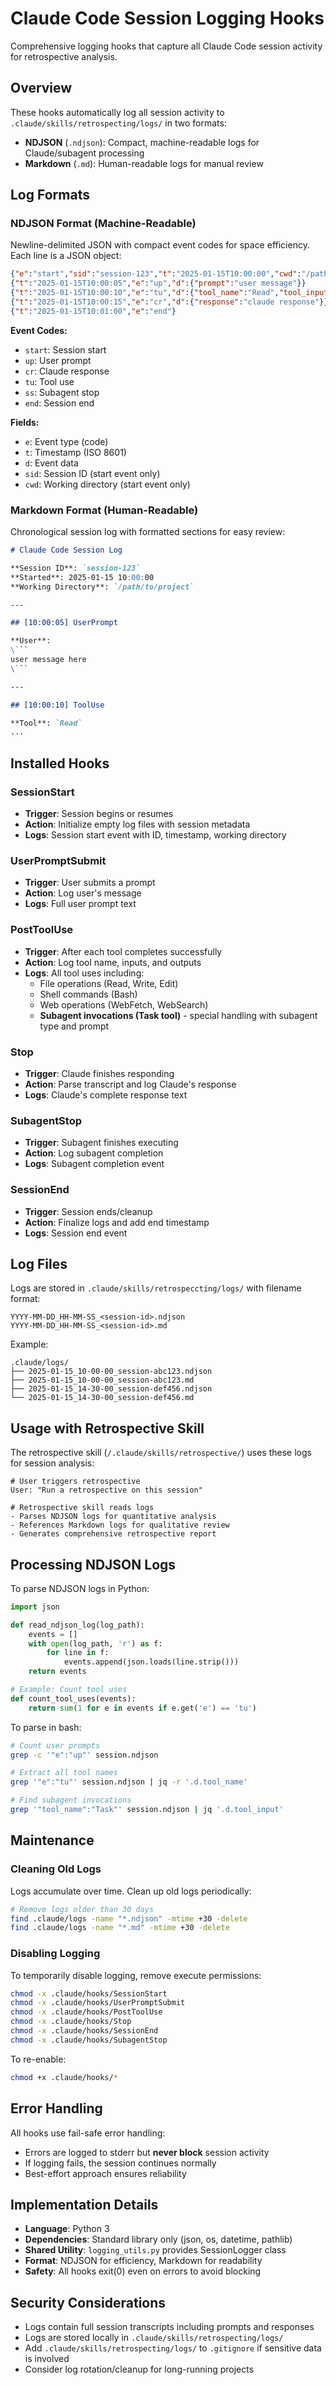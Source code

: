# Claude Code Session Logging Hooks

Comprehensive logging hooks that capture all Claude Code session activity for retrospective analysis.

## Overview

These hooks automatically log all session activity to `.claude/skills/retrospecting/logs/` in two formats:

- **NDJSON** (`.ndjson`): Compact, machine-readable logs for Claude/subagent processing
- **Markdown** (`.md`): Human-readable logs for manual review

## Log Formats

### NDJSON Format (Machine-Readable)

Newline-delimited JSON with compact event codes for space efficiency. Each line is a JSON object:

```json
{"e":"start","sid":"session-123","t":"2025-01-15T10:00:00","cwd":"/path"}
{"t":"2025-01-15T10:00:05","e":"up","d":{"prompt":"user message"}}
{"t":"2025-01-15T10:00:10","e":"tu","d":{"tool_name":"Read","tool_input":{...}}}
{"t":"2025-01-15T10:00:15","e":"cr","d":{"response":"claude response"}}
{"t":"2025-01-15T10:01:00","e":"end"}
```

**Event Codes:**
- `start`: Session start
- `up`: User prompt
- `cr`: Claude response
- `tu`: Tool use
- `ss`: Subagent stop
- `end`: Session end

**Fields:**
- `e`: Event type (code)
- `t`: Timestamp (ISO 8601)
- `d`: Event data
- `sid`: Session ID (start event only)
- `cwd`: Working directory (start event only)

### Markdown Format (Human-Readable)

Chronological session log with formatted sections for easy review:

```markdown
# Claude Code Session Log

**Session ID**: `session-123`
**Started**: 2025-01-15 10:00:00
**Working Directory**: `/path/to/project`

---

## [10:00:05] UserPrompt

**User**:
\```
user message here
\```

---

## [10:00:10] ToolUse

**Tool**: `Read`
...
```

## Installed Hooks

### SessionStart
- **Trigger**: Session begins or resumes
- **Action**: Initialize empty log files with session metadata
- **Logs**: Session start event with ID, timestamp, working directory

### UserPromptSubmit
- **Trigger**: User submits a prompt
- **Action**: Log user's message
- **Logs**: Full user prompt text

### PostToolUse
- **Trigger**: After each tool completes successfully
- **Action**: Log tool name, inputs, and outputs
- **Logs**: All tool uses including:
  - File operations (Read, Write, Edit)
  - Shell commands (Bash)
  - Web operations (WebFetch, WebSearch)
  - **Subagent invocations (Task tool)** - special handling with subagent type and prompt

### Stop
- **Trigger**: Claude finishes responding
- **Action**: Parse transcript and log Claude's response
- **Logs**: Claude's complete response text

### SubagentStop
- **Trigger**: Subagent finishes executing
- **Action**: Log subagent completion
- **Logs**: Subagent completion event

### SessionEnd
- **Trigger**: Session ends/cleanup
- **Action**: Finalize logs and add end timestamp
- **Logs**: Session end event

## Log Files

Logs are stored in `.claude/skills/retrospeccting/logs/` with filename format:
```
YYYY-MM-DD_HH-MM-SS_<session-id>.ndjson
YYYY-MM-DD_HH-MM-SS_<session-id>.md
```

Example:
```
.claude/logs/
├── 2025-01-15_10-00-00_session-abc123.ndjson
├── 2025-01-15_10-00-00_session-abc123.md
├── 2025-01-15_14-30-00_session-def456.ndjson
└── 2025-01-15_14-30-00_session-def456.md
```

## Usage with Retrospective Skill

The retrospective skill (`/.claude/skills/retrospective/`) uses these logs for session analysis:

```
# User triggers retrospective
User: "Run a retrospective on this session"

# Retrospective skill reads logs
- Parses NDJSON logs for quantitative analysis
- References Markdown logs for qualitative review
- Generates comprehensive retrospective report
```

## Processing NDJSON Logs

To parse NDJSON logs in Python:

```python
import json

def read_ndjson_log(log_path):
    events = []
    with open(log_path, 'r') as f:
        for line in f:
            events.append(json.loads(line.strip()))
    return events

# Example: Count tool uses
def count_tool_uses(events):
    return sum(1 for e in events if e.get('e') == 'tu')
```

To parse in bash:

```bash
# Count user prompts
grep -c '"e":"up"' session.ndjson

# Extract all tool names
grep '"e":"tu"' session.ndjson | jq -r '.d.tool_name'

# Find subagent invocations
grep '"tool_name":"Task"' session.ndjson | jq '.d.tool_input'
```

## Maintenance

### Cleaning Old Logs

Logs accumulate over time. Clean up old logs periodically:

```bash
# Remove logs older than 30 days
find .claude/logs -name "*.ndjson" -mtime +30 -delete
find .claude/logs -name "*.md" -mtime +30 -delete
```

### Disabling Logging

To temporarily disable logging, remove execute permissions:

```bash
chmod -x .claude/hooks/SessionStart
chmod -x .claude/hooks/UserPromptSubmit
chmod -x .claude/hooks/PostToolUse
chmod -x .claude/hooks/Stop
chmod -x .claude/hooks/SessionEnd
chmod -x .claude/hooks/SubagentStop
```

To re-enable:

```bash
chmod +x .claude/hooks/*
```

## Error Handling

All hooks use fail-safe error handling:
- Errors are logged to stderr but **never block** session activity
- If logging fails, the session continues normally
- Best-effort approach ensures reliability

## Implementation Details

- **Language**: Python 3
- **Dependencies**: Standard library only (json, os, datetime, pathlib)
- **Shared Utility**: `logging_utils.py` provides SessionLogger class
- **Format**: NDJSON for efficiency, Markdown for readability
- **Safety**: All hooks exit(0) even on errors to avoid blocking

## Security Considerations

- Logs contain full session transcripts including prompts and responses
- Logs are stored locally in `.claude/skills/retrospecting/logs/`
- Add `.claude/skills/retrospecting/logs/` to `.gitignore` if sensitive data is involved
- Consider log rotation/cleanup for long-running projects
